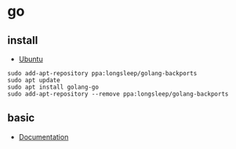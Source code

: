 # go

## install

* [Ubuntu](https://github.com/golang/go/wiki/Ubuntu)

```shell
sudo add-apt-repository ppa:longsleep/golang-backports
sudo apt update
sudo apt install golang-go
sudo add-apt-repository --remove ppa:longsleep/golang-backports
```

## basic

* [Documentation](https://go.dev/doc/)